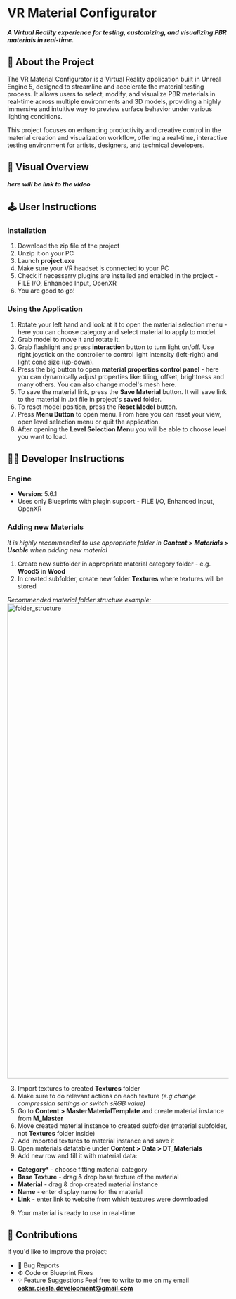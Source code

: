 # VR Material Configurator

**_A Virtual Reality experience for testing, customizing, and visualizing PBR materials in real-time._**

## 🧠 About the Project

The VR Material Configurator is a Virtual Reality application built in Unreal Engine 5, designed to streamline and accelerate the material testing process. It allows users to select, modify, and visualize PBR materials in real-time across multiple environments and 3D models, providing a highly immersive and intuitive way to preview surface behavior under various lighting conditions.

This project focuses on enhancing productivity and creative control in the material creation and visualization workflow, offering a real-time, interactive testing environment for artists, designers, and technical developers.

## 🎥 Visual Overview

***here will be link to the video***

## 🕹️ User Instructions

### Installation
1. Download the zip file of the project
2. Unzip it on your PC
3. Launch **project.exe**
4. Make sure your VR headset is connected to your PC
5. Check if necessarry plugins are installed and enabled in the project - FILE I/O, Enhanced Input, OpenXR
6. You are good to go!

### Using the Application
1. Rotate your left hand and look at it to open the material selection menu - here you can choose category and select material to apply to model.
2. Grab model to move it and rotate it.
3. Grab flashlight and press **interaction** button to turn light on/off. Use right joystick on the controller to control light intensity (left-right) and light cone size (up-down).
4. Press the big button to open **material properties control panel** - here you can dynamically adjust properties like: tiling, offset, brightness and many others. You can also change model's mesh here.
5. To save the material link, press the **Save Material** button. It will save link to the material in .txt file in project's **saved** folder.
6. To reset model position, press the **Reset Model** button.
7. Press **Menu Button** to open menu. From here you can reset your view, open level selection menu or quit the application.
8. After opening the **Level Selection Menu** you will be able to choose level you want to load.

## 🧑‍💻 Developer Instructions

### Engine
* **Version**: 5.6.1
* Uses only Blueprints with plugin support - FILE I/O, Enhanced Input, OpenXR

### Adding new Materials
_It is highly recommended to use appropriate folder in **Content > Materials > Usable** when adding new material_
1. Create new subfolder in appropriate material category folder - e.g. **Wood5** in **Wood**
2. In created subfolder, create new folder **Textures** where textures will be stored

_Recommended material folder structure example:_
<img width="1920" height="1080" alt="folder_structure" src="https://github.com/user-attachments/assets/6888d148-9b7b-4b2e-a657-0f814ccef354" />

3. Import textures to created **Textures** folder
4. Make sure to do relevant actions on each texture _(e.g change compression settings or switch sRGB value)_
5. Go to **Content > MasterMaterialTemplate** and create material instance from **M_Master**
6. Move created material instance to created subfolder (material subfolder, not **Textures** folder inside)
7. Add imported textures to material instance and save it
8. Open materials datatable under **Content > Data > DT_Materials**
9. Add new row and fill it with material data:
- **Category*** - choose fitting material category
- **Base Texture** - drag & drop base texture of the material
- **Material** - drag & drop created material instance
- **Name** - enter display name for the material
- **Link** - enter link to website from which textures were downloaded
9. Your material is ready to use in real-time

## 🧩 Contributions
If you'd like to improve the project:
* 🐞 Bug Reports
* ⚙️ Code or Blueprint Fixes
* 💡 Feature Suggestions
Feel free to write to me on my email **oskar.ciesla.development@gmail.com**
